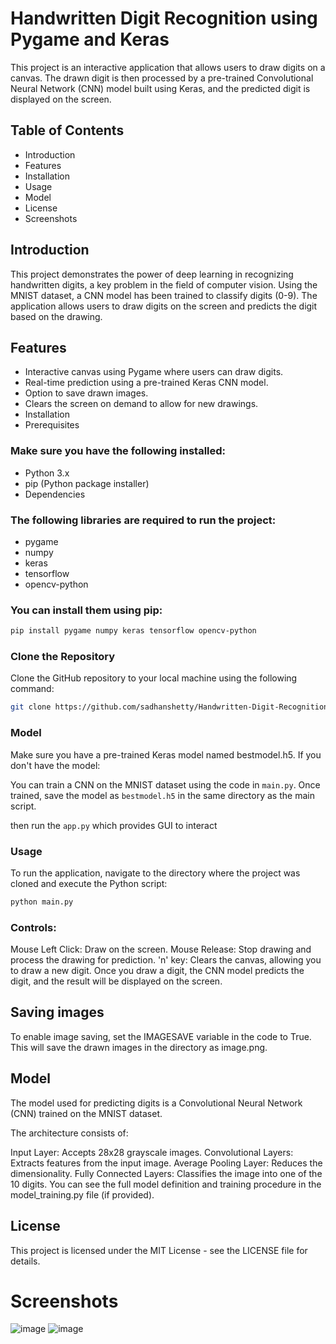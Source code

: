 # Handwritten Digit Recognition using Pygame and Keras

This project is an interactive application that allows users to draw digits on a canvas. The drawn digit is then processed by a pre-trained Convolutional Neural Network (CNN) model built using Keras, and the predicted digit is displayed on the screen.

## Table of Contents
- Introduction
- Features
- Installation
- Usage
- Model
- License
- Screenshots
  
## Introduction
This project demonstrates the power of deep learning in recognizing handwritten digits, a key problem in the field of computer vision. Using the MNIST dataset, a CNN model has been trained to classify digits (0-9). The application allows users to draw digits on the screen and predicts the digit based on the drawing.

## Features
- Interactive canvas using Pygame where users can draw digits.
- Real-time prediction using a pre-trained Keras CNN model.
- Option to save drawn images.
- Clears the screen on demand to allow for new drawings.
- Installation
-  Prerequisites

### Make sure you have the following installed:
- Python 3.x
- pip (Python package installer)
- Dependencies
  
### The following libraries are required to run the project:

- pygame
- numpy
- keras
- tensorflow
- opencv-python

### You can install them using pip:

```bash
pip install pygame numpy keras tensorflow opencv-python
```

### Clone the Repository

Clone the GitHub repository to your local machine using the following command:

```bash
git clone https://github.com/sadhanshetty/Handwritten-Digit-Recognition.git
```

### Model
Make sure you have a pre-trained Keras model named bestmodel.h5. If you don't have the model:

You can train a CNN on the MNIST dataset using the code in ```main.py```.
Once trained, save the model as ```bestmodel.h5``` in the same directory as the main script.

then run the ```app.py``` which provides GUI to interact

### Usage
To run the application, navigate to the directory where the project was cloned and execute the Python script:

```bash
python main.py
```
### Controls:
Mouse Left Click: Draw on the screen.
Mouse Release: Stop drawing and process the drawing for prediction.
'n' key: Clears the canvas, allowing you to draw a new digit.
Once you draw a digit, the CNN model predicts the digit, and the result will be displayed on the screen.

## Saving images
To enable image saving, set the IMAGESAVE variable in the code to True. This will save the drawn images in the directory as image.png.

## Model
The model used for predicting digits is a Convolutional Neural Network (CNN) trained on the MNIST dataset. 

The architecture consists of:

Input Layer: Accepts 28x28 grayscale images.
Convolutional Layers: Extracts features from the input image.
Average Pooling Layer: Reduces the dimensionality.
Fully Connected Layers: Classifies the image into one of the 10 digits.
You can see the full model definition and training procedure in the model_training.py file (if provided).


## License
This project is licensed under the MIT License - see the LICENSE file for details.

# Screenshots

![image](https://github.com/user-attachments/assets/4ff47b33-0581-4c6c-bc72-cd55821d04b0)
![image](https://github.com/user-attachments/assets/e9c2f24a-b6ce-4914-9d66-9ff90d8989f8)


